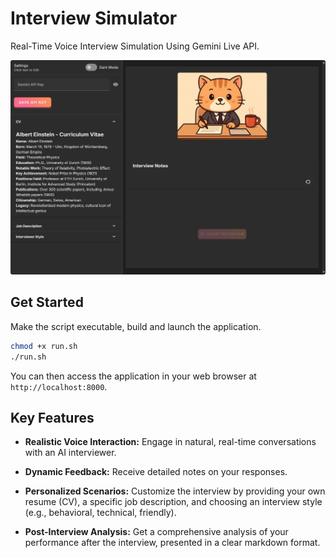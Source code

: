 # Interview Simulator
Real-Time Voice Interview Simulation Using Gemini Live API.

![main](docs/imgs/1-init.png)

## Get Started
Make the script executable, build and launch the application.
```bash
chmod +x run.sh
./run.sh
```

You can then access the application in your web browser at `http://localhost:8000`.

## Key Features

- **Realistic Voice Interaction:** Engage in natural, real-time conversations with an AI interviewer.
    
- **Dynamic Feedback:** Receive detailed notes on your responses.
    
- **Personalized Scenarios:** Customize the interview by providing your own resume (CV), a specific job description, and choosing an interview style (e.g., behavioral, technical, friendly).

- **Post-Interview Analysis:** Get a comprehensive analysis of your performance after the interview, presented in a clear markdown format.
    